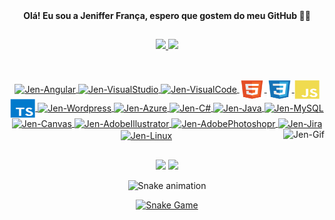 <div align="center"><b> Olá! Eu sou a Jeniffer França, espero que gostem do meu GitHub 🏳️‍🌈 </b></div>


##
<a href="https://github.com/JenFranca">
<div align="center"> 
  <img height="150em" src="https://github-readme-stats.vercel.app/api?username=JenFranca&show_icons=true&theme=onedark&include_all_commits=true&count_private=true"/>
  <img height="150em" src="https://github-readme-stats.vercel.app/api/top-langs/?username=JenFranca&layout=compact&langs_count=7&theme=onedark"/>
</div>

##
<div align ="center" style="display: inline_block"><br>
  <img align="center" alt="Jen-Angular" height="30" width="40" src= "https://cdn.jsdelivr.net/gh/devicons/devicon/icons/angularjs/angularjs-original.svg" >
  <img align="center" alt="Jen-VisualStudio" height="30" width="40" src= "https://cdn.jsdelivr.net/gh/devicons/devicon/icons/visualstudio/visualstudio-plain.svg" >
  <img align="center" alt="Jen-VisualCode" height="30" width="40" src= "https://cdn.jsdelivr.net/gh/devicons/devicon/icons/vscode/vscode-original.svg" >
  <img align="center" alt="Jen-HTML" height="30" width="40" src="https://raw.githubusercontent.com/devicons/devicon/master/icons/html5/html5-original.svg">
  <img align="center" alt="Jen-CSS" height="30" width="40" src="https://raw.githubusercontent.com/devicons/devicon/master/icons/css3/css3-original.svg">
  <img align="center" alt="Jen-Js" height="30" width="40" src="https://raw.githubusercontent.com/devicons/devicon/master/icons/javascript/javascript-plain.svg">
  <img align="center" alt="Jen-Ts" height="30" width="40" src="https://raw.githubusercontent.com/devicons/devicon/master/icons/typescript/typescript-plain.svg">
  <img align="center" alt="Jen-Wordpress" height="30" width="40" src= "https://cdn.jsdelivr.net/gh/devicons/devicon/icons/wordpress/wordpress-plain.svg" >
  <img align="center" alt="Jen-Azure" height="30" width="40" src= "https://cdn.jsdelivr.net/gh/devicons/devicon/icons/azure/azure-original.svg" >
  <img align="center" alt="Jen-C#" height="30" width="40" src= "https://cdn.jsdelivr.net/gh/devicons/devicon/icons/csharp/csharp-original.svg" >
  <img align="center" alt="Jen-Java" height="30" width="40" src= "https://cdn.jsdelivr.net/gh/devicons/devicon/icons/java/java-original.svg" >
  <img align="center" alt="Jen-MySQL" height="30" width="40" src= "https://cdn.jsdelivr.net/gh/devicons/devicon/icons/mysql/mysql-original.svg" >
  <img align="center" alt="Jen-Canvas" height="30" width="40" src= "https://cdn.jsdelivr.net/gh/devicons/devicon/icons/canva/canva-original.svg" >
  <img align="center" alt="Jen-AdobeIllustrator" height="30" width="40" src= "https://cdn.jsdelivr.net/gh/devicons/devicon/icons/illustrator/illustrator-plain.svg" >
  <img align="center" alt="Jen-AdobePhotoshopr" height="30" width="40" src= "https://cdn.jsdelivr.net/gh/devicons/devicon/icons/photoshop/photoshop-plain.svg" >
  <img align="center" alt="Jen-Jira" height="30" width="40" src= "https://cdn.jsdelivr.net/gh/devicons/devicon/icons/jira/jira-original.svg" >
  <img align="center" alt="Jen-Linux" height="30" width="40" src= "https://cdn.jsdelivr.net/gh/devicons/devicon/icons/linux/linux-original.svg" > 
 
  <img align="right" alt="Jen-Gif" src="https://cdn.discordapp.com/attachments/604421130769530894/1120384023919857755/picasion.com_75ffc330ff5620b598af6335fef08cbd.gif">
</div>
  
## 
<div align = "center">
  <a href = "mailto:jenifferfretesfranca@gmail.com"><img src="https://img.shields.io/badge/-Gmail-%23333?style=for-the-badge&logo=gmail&logoColor=white" target="_blank"></a>
  <a href="https://www.linkedin.com/in/jeniffer-franca/" target="_blank"><img src="https://img.shields.io/badge/-LinkedIn-%230077B5?style=for-the-badge&logo=linkedin&logoColor=white" target="_blank"></a> 
 
  ![Snake animation](https://github.com/jenfranca/jenfranca/blob/output/github-contribution-grid-snake.svg)

  [![Snake Game](https://github.com/JenFranca/JenFranca/actions/workflows/cobrinha.yml/badge.svg)](https://github.com/JenFranca/JenFranca/actions/workflows/cobrinha.yml)
 
</div>
